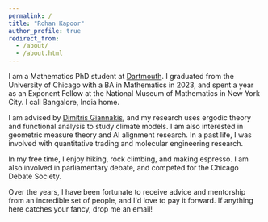 ```yaml
---
permalink: /
title: "Rohan Kapoor"
author_profile: true
redirect_from: 
  - /about/
  - /about.html
---
```

I am a Mathematics PhD student at <a href="https://math.dartmouth.edu/">Dartmouth</a>. I graduated from the University of Chicago with a BA in Mathematics in 2023, and spent a year as an Exponent Fellow at the National Museum of Mathematics in New York City. I call Bangalore, India home. 

I am advised by <a href="[https://giannakis.host.dartmouth.edu/]">Dimitris Giannakis</a>, and my research uses ergodic theory and functional analysis to study climate models. I am also interested in geometric measure theory and AI alignment research. In a past life, I was involved with quantitative trading and molecular engineering research.

In my free time, I enjoy hiking, rock climbing, and making espresso. I am also involved in parliamentary debate, and competed for the Chicago Debate Society. 

Over the years, I have been fortunate to receive advice and mentorship from an incredible set of people, and I'd love to pay it forward. If anything here catches your fancy, drop me an email!
